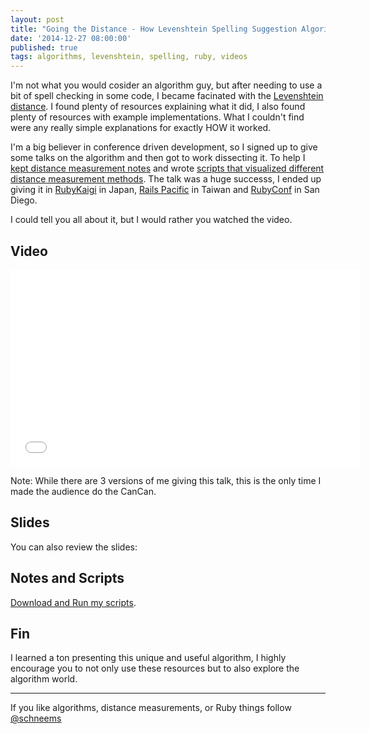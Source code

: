 ```yaml
---
layout: post
title: "Going the Distance - How Levenshtein Spelling Suggestion Algorithm Works"
date: '2014-12-27 08:00:00'
published: true
tags: algorithms, levenshtein, spelling, ruby, videos
---
```


I'm not what you would cosider an algorithm guy, but after needing to use a bit of spell checking in some code, I became facinated with the [Levenshtein distance](http://en.wikipedia.org/wiki/Levenshtein_distance). I found plenty of resources explaining what it did, I also found plenty of resources with example implementations. What I couldn't find were any really simple explanations for exactly HOW it worked.

I'm a big believer in conference driven development, so I signed up to give some talks on the algorithm and then got to work dissecting it. To help I
[kept distance measurement notes](https://github.com/schneems/going_the_distance) and wrote [scripts that visualized different distance measurement methods](https://github.com/schneems/going_the_distance/tree/master/lib). The talk was a huge successs, I ended up giving it in [RubyKaigi](http://rubykaigi.org/2014/presentation/S-RichardSchneeman) in Japan, [Rails Pacific](http://railspacific.com/#sessions) in Taiwan and [RubyConf](http://rubyconf.org/program#prop_588) in San Diego.

I could tell you all about it, but I would rather you watched the video.

## Video

<iframe width="560" height="315" src="//www.youtube.com/embed/PcINjHjIllk" frameborder="0" allowfullscreen></iframe>

Note: While there are 3 versions of me giving this talk, this is the only time I made the audience do the CanCan.

## Slides

You can also review the slides:

<script async class="speakerdeck-embed" data-id="5e8cd5f024da01321f5106622b3e4870" data-ratio="1.33333333333333" src="//speakerdeck.com/assets/embed.js"></script>

## Notes and Scripts

[Download and Run my scripts](https://github.com/schneems/going_the_distance).

## Fin

I learned a ton presenting this unique and useful algorithm, I highly encourage you to not only use these resources but to also explore the algorithm world.

---
If you like algorithms, distance measurements, or Ruby things follow [@schneems](https://twitter.com/schneems)
